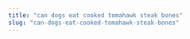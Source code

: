 ```yaml
---
title: "can dogs eat cooked tomahawk steak bones"
slug: "can-dogs-eat-cooked-tomahawk-steak-bones"
---
```


